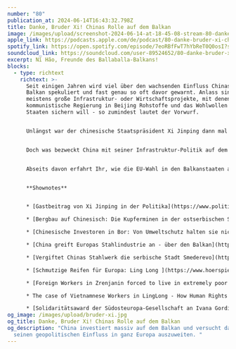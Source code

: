 ```yaml
---
number: "80"
publication_at: 2024-06-14T16:43:32.798Z
title: Danke, Bruder Xi! Chinas Rolle auf dem Balkan
image: /images/upload/screenshot-2024-06-14-at-18-45-08-stream-80-danke-bruder-xi-chinas-rolle-auf-dem-balkan-von-neues-vom-ballaballa-balkan-kostenlos-online-auf-soundcloud-anhören.png
apple_link: https://podcasts.apple.com/de/podcast/80-danke-bruder-xi-chinas-rolle-auf-dem-balkan/id1170436903?i=1000659019793
spotify_link: https://open.spotify.com/episode/7eoRBfFwT7hYbReT0Q0osI?si=fcbb6a2de6b54013
soundcloud_link: https://soundcloud.com/user-89524652/80-danke-bruder-xi-chinas-rolle-auf-dem-balkan
excerpt: Nĭ Hăo, Freunde des Ballaballa-Balkans!
blocks:
  - type: richtext
    richtext: >-
      Seit einigen Jahren wird viel über den wachsenden Einfluss Chinas auf dem
      Balkan spekuliert und fast genau so oft davor gewarnt. Anlass sind
      meistens große Infrastruktur- oder Wirtschaftsprojekte, mit denen sich die
      kommunistische Regierung in Beijing Rohstoffe und das Wohlwollen diverser
      Staaten sichern will - so zumindest lautet der Vorwurf.


      Unlängst war der chinesische Staatspräsident Xi Jinping dann mal wieder in Belgrad zu Besuch. Natürlich wurde er mit allen Ehren empfangen - sogar die erste Seite einer nicht ganz unbedeutenden Tageszeitung wurde für einen Gastkommentar des großen, ehrenwerten Vorsitzenden freigeräumt. Respekt! Das hat nicht mal Mao geschafft!.


      Doch was bezweckt China mit seiner Infrastruktur-Politik auf dem Balkan? Was haben die Regierungen in den Partner-Ländern davon? Und profitiert davon eigentlich auch die ortsansässige Bevölkerung? Diesen und weiteren Fragen gehen Krsto und Danijel in dieser Episode nach.


      Abseits davon erfahrt Ihr, wie die EU-Wahl in den Balkanstaaten ausgegangen ist, was Nancy Faeser so in Bosnien treibt und warum Aleksandar Vučić schon wieder am Heulen ist...diesmal in New York.


      **S﻿hownotes** 


      * [G﻿astbeitrag von Xi Jinping in der Politika](https://www.politika.rs/sr/clanak/612985/May-the-Light-of-Our-Ironclad-Friendship-Shine-on-the-Path-of-China-Serbia-Cooperation) (englisch und serbisch): May the Light of Our Ironclad Friendship Shine on the Path of China-Serbia Cooperation 

      * [B﻿ergbau auf Chinesisch: Die Kupferminen in der ostserbischen Stadt Bor ](https://www.deutschlandfunk.de/bergbau-auf-chinesisch-die-kupferminen-in-der-ostserbischen-stadt-bor-dlf-b1218b4d-100.html)(Deutschlandfunk Reportage von Dirk Auer, 55 Min.) 

      * [C﻿hinesische Investoren in Bor: Von Umweltschutz halten sie nichts ](https://www.faz.net/aktuell/politik/ausland/chinesen-investieren-in-serbiens-schwerindustrie-17473109.html)(FAZ, Michael Martens) 

      * [C﻿hina greift Europas Stahlindustrie an - über den Balkan](https://www.spiegel.de/wirtschaft/unternehmen/china-kauft-stahlwerk-in-serbien-eurofer-schlaegt-alarm-a-1102780.html) (Spiegel)

      * [Vergiftet Chinas Stahlwerk die serbische Stadt Smederevo](https://www.youtube.com/watch?v=Cd9JjBeMA2Q) (DW, Film, 9 min)

      * [S﻿chmutzige Reifen für Europa: Ling Long ](https://www.hoerspielundfeature.de/linglong-100.html)(Deutschlandfunk, Reportage von Zoran Solumun, 51 Min.)

      * [F﻿oreign Workers in Zrenjanin forced to live in extremely poor condition](https://www.masina.rs/eng/foreign-workers-in-zrenjanin-forced-to-live-in-extremely-poor-accomodation/) (Mašina)﻿

      * The case of Vietnamnese Workers in LingLong - How Human Rights and Freedom of the Press have been systemically Destroyed. (Ivana Gordić Pe=r﻿

      * [S﻿olidaritätsaward der Südosteuropa-Gesellschaft an Ivana Gordić Perc](https://www.youtube.com/watch?v=JqJbwqJmJKA) (Youtube)
og_image: /images/upload/bruder-xi.jpg
og_title: Danke, Bruder Xi! Chinas Rolle auf dem Balkan
og_description: "China investiert massiv auf dem Balkan und versucht damit
  seinen geopolitischen Einfluss in ganz Europa auszuweiten. "
---
```

